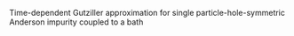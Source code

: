 Time-dependent Gutziller approximation for single particle-hole-symmetric Anderson impurity coupled to a bath
